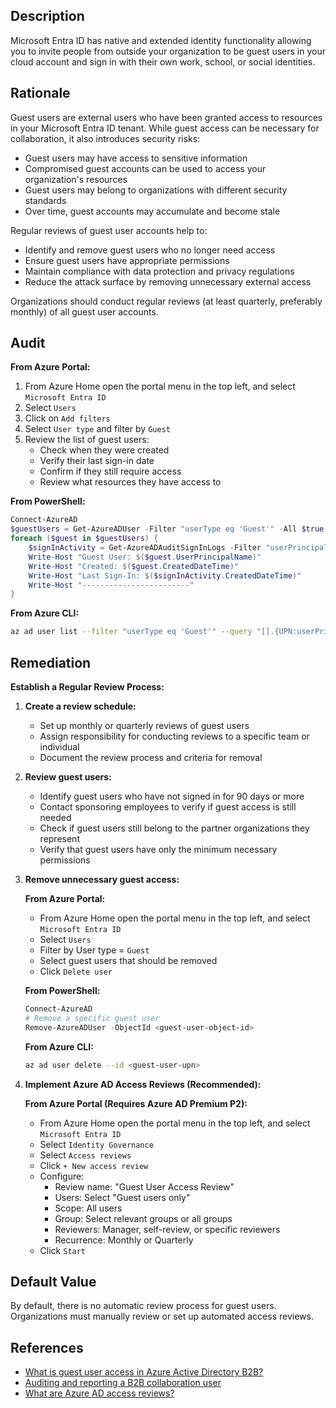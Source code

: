 ## Description

Microsoft Entra ID has native and extended identity functionality allowing you to invite people from outside your organization to be guest users in your cloud account and sign in with their own work, school, or social identities.

## Rationale

Guest users are external users who have been granted access to resources in your Microsoft Entra ID tenant. While guest access can be necessary for collaboration, it also introduces security risks:
- Guest users may have access to sensitive information
- Compromised guest accounts can be used to access your organization's resources
- Guest users may belong to organizations with different security standards
- Over time, guest accounts may accumulate and become stale

Regular reviews of guest user accounts help to:
- Identify and remove guest users who no longer need access
- Ensure guest users have appropriate permissions
- Maintain compliance with data protection and privacy regulations
- Reduce the attack surface by removing unnecessary external access

Organizations should conduct regular reviews (at least quarterly, preferably monthly) of all guest user accounts.

## Audit

**From Azure Portal:**

1. From Azure Home open the portal menu in the top left, and select `Microsoft Entra ID`
2. Select `Users`
3. Click on `Add filters`
4. Select `User type` and filter by `Guest`
5. Review the list of guest users:
   - Check when they were created
   - Verify their last sign-in date
   - Confirm if they still require access
   - Review what resources they have access to

**From PowerShell:**

```powershell
Connect-AzureAD
$guestUsers = Get-AzureADUser -Filter "userType eq 'Guest'" -All $true
foreach ($guest in $guestUsers) {
    $signInActivity = Get-AzureADAuditSignInLogs -Filter "userPrincipalName eq '$($guest.UserPrincipalName)'" -Top 1
    Write-Host "Guest User: $($guest.UserPrincipalName)"
    Write-Host "Created: $($guest.CreatedDateTime)"
    Write-Host "Last Sign-In: $($signInActivity.CreatedDateTime)"
    Write-Host "------------------------"
}
```

**From Azure CLI:**

```bash
az ad user list --filter "userType eq 'Guest'" --query "[].{UPN:userPrincipalName, Created:createdDateTime, DisplayName:displayName}" -o table
```

## Remediation

**Establish a Regular Review Process:**

1. **Create a review schedule:**
   - Set up monthly or quarterly reviews of guest users
   - Assign responsibility for conducting reviews to a specific team or individual
   - Document the review process and criteria for removal

2. **Review guest users:**
   - Identify guest users who have not signed in for 90 days or more
   - Contact sponsoring employees to verify if guest access is still needed
   - Check if guest users still belong to the partner organizations they represent
   - Verify that guest users have only the minimum necessary permissions

3. **Remove unnecessary guest access:**

   **From Azure Portal:**
   - From Azure Home open the portal menu in the top left, and select `Microsoft Entra ID`
   - Select `Users`
   - Filter by User type = `Guest`
   - Select guest users that should be removed
   - Click `Delete user`

   **From PowerShell:**
   ```powershell
   Connect-AzureAD
   # Remove a specific guest user
   Remove-AzureADUser -ObjectId <guest-user-object-id>
   ```

   **From Azure CLI:**
   ```bash
   az ad user delete --id <guest-user-upn>
   ```

4. **Implement Azure AD Access Reviews (Recommended):**

   **From Azure Portal (Requires Azure AD Premium P2):**
   - From Azure Home open the portal menu in the top left, and select `Microsoft Entra ID`
   - Select `Identity Governance`
   - Select `Access reviews`
   - Click `+ New access review`
   - Configure:
     - Review name: "Guest User Access Review"
     - Users: Select "Guest users only"
     - Scope: All users
     - Group: Select relevant groups or all groups
     - Reviewers: Manager, self-review, or specific reviewers
     - Recurrence: Monthly or Quarterly
   - Click `Start`

## Default Value

By default, there is no automatic review process for guest users. Organizations must manually review or set up automated access reviews.

## References

- [What is guest user access in Azure Active Directory B2B?](https://docs.microsoft.com/en-us/azure/active-directory/external-identities/what-is-b2b)
- [Auditing and reporting a B2B collaboration user](https://docs.microsoft.com/en-us/azure/active-directory/external-identities/auditing-and-reporting)
- [What are Azure AD access reviews?](https://docs.microsoft.com/en-us/azure/active-directory/governance/access-reviews-overview)

